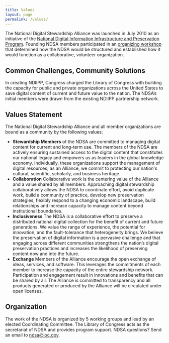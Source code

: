 ```yaml
---
title: Values
layout: page
permalink: /values/
---
```

The National Digital Stewardship Alliance was launched in July 2010 as an initiative of the [National Digital Information Infrastructure and Preservation Program](http://www.digitalpreservation.gov/about/index.html). Founding NDSA members participated in an [organizing workshop](http://www.digitalpreservation.gov/news/2011/20110105news_ndsaworkshop.html) that determined how the NDSA would be structured and established how it would function as a collaborative, volunteer organization.

## Common Challenges, Community Solutions

In creating NDIIPP, Congress charged the Library of Congress with building the capacity for public and private organizations across the United States to save digital content of current and future value to the nation. The NDSA’s initial members were drawn from the existing NDIIPP partnership network.

## Values Statement

The National Digital Stewardship Alliance and all member organizations are bound as a community by the following values:

- **Stewardship Members** of the NDSA are committed to managing digital content for current and long-term use. The members of the NDSA are actively ensuring sustained access to the digital content that constitutes our national legacy and empowers us as leaders in the global knowledge economy. Individually, these organizations support the management of digital resources; as an Alliance, we commit to protecting our nation's cultural, scientific, scholarly, and business heritage.
- **Collaboration** Collaborative work is the centering value of the Alliance and a value shared by all members. Approaching digital stewardship collaboratively allows the NDSA to coordinate effort, avoid duplicate work, build a community of practice, develop new preservation strategies, flexibly respond to a changing economic landscape, build relationships and increase capacity to manage content beyond institutional boundaries.
- **Inclusiveness** The NDSA is a collaborative effort to preserve a distributed national digital collection for the benefit of current and future generations. We value the range of experience, the potential for innovation, and the fault-tolerance that heterogeneity brings. We believe the preservation of digital information is a pervasive challenge and that engaging across different communities strengthens the nation’s digital preservation practices and increases the likelihood of preserving content now and into the future.
- **Exchange** Members of the Alliance encourage the open exchange of ideas, services, and software. This leverages the commitments of each member to increase the capacity of the entire stewardship network. Participation and engagement result in innovations and benefits that can be shared by all. The Alliance is committed to transparency and all products generated or produced by the Alliance will be circulated under open licenses.

## Organization

The work of the NDSA is organized by 5 working groups and lead by an elected Coordinating Committee. The Library of Congress acts as the secretariat of NDSA and provides program support. NDSA questions? Send an email to ndsa@loc.gov.
